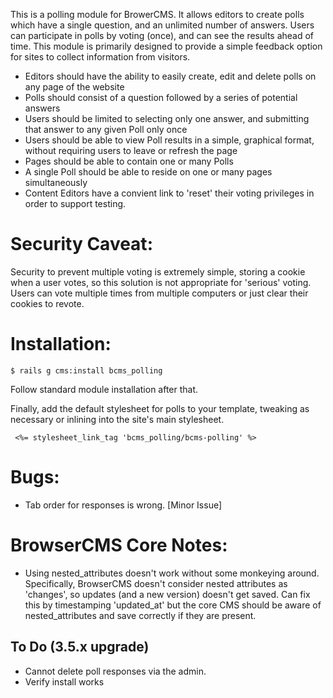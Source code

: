 This is a polling module for BrowerCMS. It allows editors to create polls which have a single question, and an unlimited number of answers.
Users can participate in polls by voting (once), and can see the results ahead of time. This module is primarily designed to
provide a simple feedback option for sites to collect information from visitors.

* Editors should have the ability to easily create, edit and delete polls on any page of
the website
* Polls should consist of a question followed by a series of potential answers
* Users should be limited to selecting only one answer, and submitting that answer to any 
given Poll only once 
* Users should be able to view Poll results in a simple, graphical format, without requiring 
users to leave or refresh the page 
* Pages should be able to contain one or many Polls 
* A single Poll should be able to reside on one or many pages simultaneously 
* Content Editors have a convient link to 'reset' their voting privileges in order to support testing.

Security Caveat:
=====
Security to prevent multiple voting is extremely simple, storing a cookie when a user votes, so this solution is not appropriate for 'serious' voting. Users can
vote multiple times from multiple computers or just clear their cookies to revote.

Installation:
=============

    $ rails g cms:install bcms_polling

 Follow standard module installation after that.

 Finally, add the default stylesheet for polls to your template, tweaking as necessary or inlining into the site's main stylesheet.

     <%= stylesheet_link_tag 'bcms_polling/bcms-polling' %>

Bugs:
====
* Tab order for responses is wrong.  [Minor Issue]

BrowserCMS Core Notes:
================
* Using nested_attributes doesn't work without some monkeying around. Specifically, BrowserCMS doesn't consider nested attributes as 'changes', so updates (and a new version) doesn't get saved. Can fix this by timestamping 'updated_at' but the core CMS should be aware of nested_attributes and save correctly if they are present.

## To Do (3.5.x upgrade)

* Cannot delete poll responses via the admin.
* Verify install works

